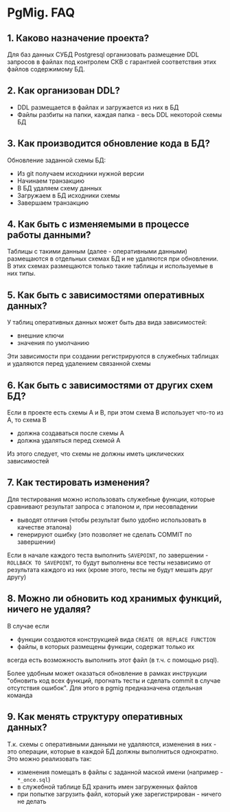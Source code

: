 # PgMig. FAQ

## 1. Каково назначение проекта?

Для баз данных СУБД Postgresql организовать размещение DDL запросов в файлах под контролем СКВ с гарантией соответствия этих файлов содержимому БД.

## 2. Как организован DDL?

* DDL размещается в файлах и загружается из них в БД
* Файлы разбиты на папки, каждая папка - весь DDL некоторой схемы БД

## 3. Как производится обновление кода в БД?

Обновление заданной схемы БД:

* Из git получаем исходники нужной версии
* Начинаем транзакцию
* В БД удаляем схему данных
* Загружаем в БД исходники схемы
* Завершаем транзакцию

## 4. Как быть с изменяемыми в процессе работы данными?

Таблицы с такими данным (далее - оперативными данными) размещаются в отдельных схемах БД и не удаляются при обновлении. В этих схемах размещаются только такие таблицы и используемые в них типы. 

## 5. Как быть с зависимостями оперативных данных? 

У таблиц оперативных данных может быть два вида зависимостей:
* внешние ключи
* значения по умолчанию 

Эти зависимости при создании регистрируются в служебных таблицах и удаляются перед удалением связанной схемы

## 6. Как быть с зависимостями от других схем БД? 

Если в проекте есть схемы А и В, при этом схема В использует что-то из А, то схема В

* должна создаваться после схемы А
* должна удаляться перед схемой А 

Из этого следует, что схемы не должны иметь циклических зависимостей

## 7. Как тестировать изменения?

Для тестирования можно использовать служебные функции, которые сравнивают результат запроса с эталоном и, при несовпадении
* выводят отличия (чтобы результат было удобно использовать в качестве эталона)
* генерируют ошибку (это позволяет не сделать COMMIT по завершении)

Если в начале каждого теста выполнить `SAVEPOINT`, по завершении - `ROLLBACK TO SAVEPOINT`, то будут выполнены все тесты независимо от результата каждого из них (кроме этого, тесты не будут мешать друг другу)

## 8. Можно ли обновить код хранимых функций, ничего не удаляя?

В случае если
* функции создаются конструкцией вида `CREATE OR REPLACE FUNCTION`
* файлы, в которых размещены функции, содержат только их  

всегда есть возможность выполнить этот файл (в т.ч. с помощью psql).

Более удобным может оказаться обновление в рамках инструкции "обновить код всех функций, прогнать тесты и сделать commit в случае отсутствия ошибок". Для этого в pgmig предназначена отдельная команда

## 9. Как менять структуру оперативных данных? 

Т.к. схемы с оперативными данными не удаляются, изменения в них - это операции, которые в каждой БД должны выполниться однократно. Это можно реализовать так:

* изменения помещать в файлы с заданной маской имени (например - `*_once.sql`)
* в служебной таблице БД хранить имен загруженных файлов
* при попытке загрузить файл, который уже зарегистрирован - ничего не делать